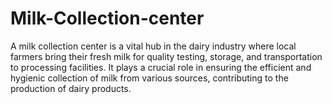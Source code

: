 # Milk-Collection-center
A milk collection center is a vital hub in the dairy industry where local farmers bring their fresh milk for quality testing, storage, and transportation to processing facilities. It plays a crucial role in ensuring the efficient and hygienic collection of milk from various sources, contributing to the production of dairy products.
